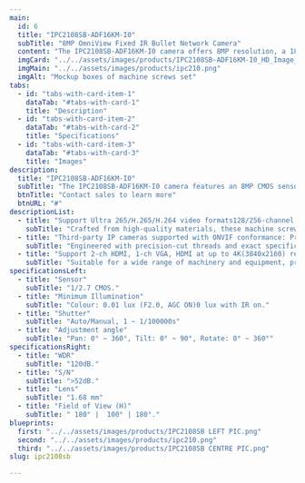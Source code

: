 ```yaml
---
main:
  id: 6
  title: "IPC2108SB-ADF16KM-I0"
  subTitle: "8MP OmniView Fixed IR Bullet Network Camera"
  content: "The IPC2108SB-ADF16KM-I0 camera offers 8MP resolution, a 180° wide-angle view, and smart intrusion detection. With 120dB true WDR, built-in microphone, and smart IR, it ensures clear imagery in all lighting conditions. Supporting up to 512GB microSD and IP67 protection, it can be powered via DC12V or PoE.  IPC2108SB-ADF16KM-I0 delivers advanced security and high-quality performance for comprehensive surveillance."
  imgCard: "../../assets/images/products/IPC2108SB-ADF16KM-I0_HD_Image_3.png"
  imgMain: "../../assets/images/products/ipc210.png"
  imgAlt: "Mockup boxes of machine screws set"
tabs:
  - id: "tabs-with-card-item-1"
    dataTab: "#tabs-with-card-1"
    title: "Description"
  - id: "tabs-with-card-item-2"
    dataTab: "#tabs-with-card-2"
    title: "Specifications"
  - id: "tabs-with-card-item-3"
    dataTab: "#tabs-with-card-3"
    title: "Images"
description:
  title: "IPC2108SB-ADF16KM-I0"
  subTitle: "The IPC2108SB-ADF16KM-I0 camera features an 8MP CMOS sensor with 3840x2160 resolution at 30/25fps and multiple resolution options (5MP, 4MP, 2MP). With a 180° wide-angle view and configurable dewarp levels (1-9), it supports Ultra 265, H.264, H.265, and MJPEG compression. Smart intrusion prevention includes detection for cross-line, intrusion, and area events, with advanced target classification to reduce false alarms. The camera’s 120dB true WDR ensures clear images in high-contrast lighting. It also has a built-in microphone, smart IR (up to 20m), 512GB microSD support, and IP67 protection. Powered by DC12V or PoE."
  btnTitle: "Contact sales to learn more"
  btnURL: "#"
descriptionList:
  - title: "Support Ultra 265/H.265/H.264 video formats128/256-channel input"
    subTitle: "Crafted from high-quality materials, these machine screws are built to withstand the rigors of industrial environments."
  - title: "Third-party IP cameras supported with ONVIF conformance: Profile S, Profile G, Profile C, Profile Q, Profile A, Profile T"
    subTitle: "Engineered with precision-cut threads and exact specifications, ensuring a tight and secure fit for every application."
  - title: "Support 2-ch HDMI, 1-ch VGA, HDMI at up to 4K(3840x2160) resolution"
    subTitle: "Suitable for a wide range of machinery and equipment, providing versatile fastening solutions for various industrial needs."
specificationsLeft:
  - title: "Sensor"
    subTitle: "1/2.7 CMOS."
  - title: "Minimum Illumination"
    subTitle: "Colour: 0.01 lux (F2.0, AGC ON)0 lux with IR on."
  - title: "Shutter"
    subTitle: "Auto/Manual, 1 ~ 1/100000s"
  - title: "Adjustment angle"
    subTitle: "Pan: 0° ~ 360°, Tilt: 0° ~ 90°, Rotate: 0° ~ 360°"
specificationsRight:
  - title: "WDR"
    subTitle: "120dB."
  - title: "S/N"
    subTitle: ">52dB."
  - title: "Lens"
    subTitle: "1.68 mm"
  - title: "Field of View (H)"
    subTitle: "	180° | 	100° | 180°."
blueprints:
  first: "../../assets/images/products/IPC2108SB LEFT PIC.png"
  second: "../../assets/images/products/ipc210.png"
  third: "../../assets/images/products/IPC2108SB CENTRE PIC.png"
slug: ipc2108sb

---
```

